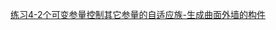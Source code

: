 [练习4-2个可变参量控制其它参量的自适应族-生成曲面外墙的构件](https://github.com/quanbinn/Learn-Revit-the-Parametric-Way/blob/master/chapters/%E7%AB%A09-%E8%87%AA%E9%80%82%E5%BA%94%E6%9E%84%E4%BB%B6%E7%9A%84%E9%AB%98%E7%BA%A7%E5%BA%94%E7%94%A8/%E7%BB%83%E4%B9%A04-2%E4%B8%AA%E5%8F%AF%E5%8F%98%E5%8F%82%E9%87%8F%E6%8E%A7%E5%88%B6%E5%85%B6%E5%AE%83%E5%8F%82%E9%87%8F%E7%9A%84%E8%87%AA%E9%80%82%E5%BA%94%E6%97%8F-%E7%94%9F%E6%88%90%E6%9B%B2%E9%9D%A2%E5%A4%96%E5%A2%99%E7%9A%84%E6%9E%84%E4%BB%B6.md)




